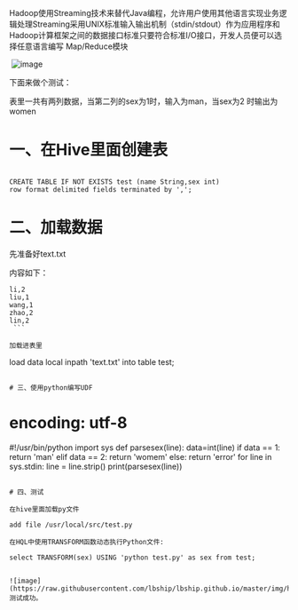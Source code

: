 Hadoop使用Streaming技术来替代Java编程，允许用户使用其他语言实现业务逻辑处理Streaming采用UNIX标准输入输出机制（stdin/stdout）作为应用程序和Hadoop计算框架之间的数据接口标准只要符合标准I/O接口，开发人员便可以选择任意语言编写
Map/Reduce模块

 ![image](https://raw.githubusercontent.com/lbship/lbship.github.io/master/img/hadoop2.6/H1.png)                   

下面来做个测试：

表里一共有两列数据，当第二列的sex为1时，输入为man，当sex为2 时输出为women

# 一、在Hive里面创建表  
```  

CREATE TABLE IF NOT EXISTS test (name String,sex int)
row format delimited fields terminated by ',';  

```  
# 二、加载数据

先准备好text.txt

内容如下：
```  
li,2
liu,1
wang,1
zhao,2
lin,2
 ```  

加载进表里
```  
load data local inpath 'text.txt' into table test;

```  

# 三、使用python编写UDF
```  
# encoding: utf-8
#!/usr/bin/python
import sys
def parsesex(line):
    data=int(line)
    if data == 1:
        return 'man'
    elif data == 2:
        return 'womem'
    else:
        return 'error'
for line in sys.stdin:
    line = line.strip()
    print(parsesex(line))  
```   

# 四、测试

在hive里面加载py文件

add file /usr/local/src/test.py

在HQL中使用TRANSFORM函数动态执行Python文件:

select TRANSFORM(sex) USING 'python test.py' as sex from test;


![image](https://raw.githubusercontent.com/lbship/lbship.github.io/master/img/hadoop2.6/H2.png) 
测试成功。
